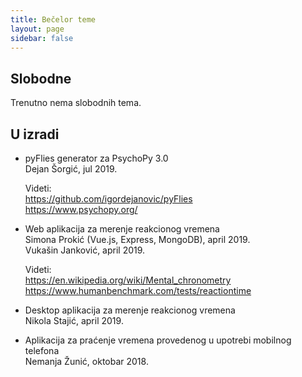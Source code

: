 ```yaml
---
title: Bečelor teme
layout: page
sidebar: false
---
```


## Slobodne

Trenutno nema slobodnih tema.


## U izradi

- pyFlies generator za PsychoPy 3.0
  <br>Dejan Šorgić, jul 2019.

  Videti:
  <br><https://github.com/igordejanovic/pyFlies>
  <br><https://www.psychopy.org/>

- Web aplikacija za merenje reakcionog vremena 
  <br> Simona Prokić (Vue.js, Express, MongoDB), april 2019.
  <br> Vukašin Janković, april 2019.

  Videti:
  <br><https://en.wikipedia.org/wiki/Mental_chronometry>
  <br><https://www.humanbenchmark.com/tests/reactiontime>

- Desktop aplikacija za merenje reakcionog vremena
  <br> Nikola Stajić, april 2019.

- Aplikacija za praćenje vremena provedenog u upotrebi mobilnog telefona
  <br>Nemanja Žunić, oktobar 2018.
